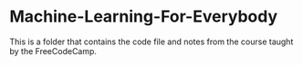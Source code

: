 # Machine-Learning-For-Everybody
 This is a folder that contains the code file and notes from the course taught by the FreeCodeCamp.
